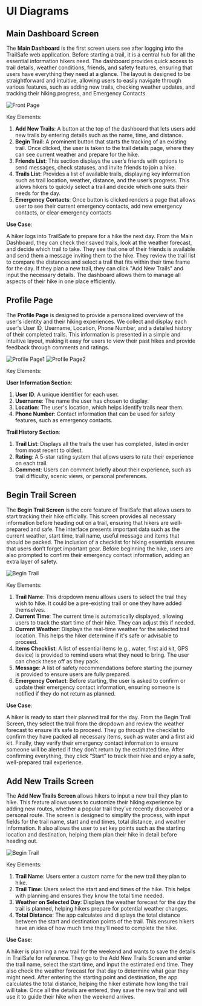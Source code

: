 # UI Diagrams

## Main Dashboard Screen

The **Main Dashboard** is the first screen users see after logging into the TrailSafe web application. Before starting a trail, it is a central hub for all the essential information hikers need. The dashboard provides quick access to trail details, weather conditions, friends, and safety features, ensuring that users have everything they need at a glance. The layout is designed to be straightforward and intuitive, allowing users to easily navigate through various features, such as adding new trails, checking weather updates, and tracking their hiking progress, and Emergency Contacts.

![Front Page](https://github.com/WillPalaia/326Project/blob/main/team/m2/UI%20diagram/Front%20page.png?raw=true)

Key Elements:

1. **Add New Trails**: A button at the top of the dashboard that lets users add new trails by entering details such as the name, time, and distance.
2. **Begin Trail**: A prominent button that starts the tracking of an existing trail. Once clicked, the user is taken to the trail details page, where they can see current weather and prepare for the hike.
3. **Friends List**: This section displays the user’s friends with options to send messages, check statuses, and invite friends to join a hike.
4. **Trails List**: Provides a list of available trails, displaying key information such as trail location, weather, distance, and the user’s progress. This allows hikers to quickly select a trail and decide which one suits their needs for the day.
5. **Emergency Contacts**: Once button is clicked renders a page that allows user to see their current emergency contacts, add new emergency contacts, or clear emergency contacts

**Use Case**:

A hiker logs into TrailSafe to prepare for a hike the next day. From the Main Dashboard, they can check their saved trails, look at the weather forecast, and decide which trail to take. They see that one of their friends is available and send them a message inviting them to the hike. They review the trail list to compare the distances and select a trail that fits within their time frame for the day. If they plan a new trail, they can click "Add New Trails" and input the necessary details. The dashboard allows them to manage all aspects of their hike in one place efficiently.

## Profile Page

The **Profile Page** is designed to provide a personalized overview of the user's identity and their hiking experiences. We collect and display each user's User ID, Username, Location, Phone Number, and a detailed history of their completed trails. This information is presented in a simple and intuitive layout, making it easy for users to view their past hikes and provide feedback through comments and ratings.

![Profile Page1](https://github.com/WillPalaia/326Project/blob/main/team/m2/UI%20diagram/Function%205.png?raw=true)
![Profile Page2](https://github.com/WillPalaia/326Project/blob/main/team/m2/UI%20diagram/Function%204.png?raw=true)

Key Elements:

**User Information Section**:
1. **User ID**: A unique identifier for each user.
2. **Username**: The name the user has chosen to display.
3. **Location**: The user's location, which helps identify trails near them.
4. **Phone Number**: Contact information that can be used for safety features, such as emergency contacts.

**Trail History Section**:
1. **Trail List**: Displays all the trails the user has completed, listed in order from most recent to oldest.
2. **Rating**: A 5-star rating system that allows users to rate their experience on each trail.
3. **Comment**: Users can comment briefly about their experience, such as trail difficulty, scenic views, or personal preferences.

## Begin Trail Screen

The **Begin Trail Screen** is the core feature of TrailSafe that allows users to start tracking their hike officially. This screen provides all necessary information before heading out on a trail, ensuring that hikers are well-prepared and safe. The interface presents important data such as the current weather, start time, trail name, useful message and items that should be packed. The inclusion of a checklist for hiking essentials ensures that users don’t forget important gear. Before beginning the hike, users are also prompted to confirm their emergency contact information, adding an extra layer of safety.

![Begin Trail](https://github.com/WillPalaia/326Project/blob/main/team/m2/UI%20diagram/Function%202.png?raw=true)

Key Elements:

1. **Trail Name**: This dropdown menu allows users to select the trail they wish to hike. It could be a pre-existing trail or one they have added themselves.
2. **Current Time**: The current time is automatically displayed, allowing users to track the start time of their hike. They can adjust this if needed.
3. **Current Weather**: Displays the real-time weather for the selected trail location. This helps the hiker determine if it's safe or advisable to proceed.
4. **Items Checklist**: A list of essential items (e.g., water, first aid kit, GPS device) is provided to remind users what they need to bring. The user can check these off as they pack.
5. **Message**: A list of safety recommendations before starting the journey is provided to ensure users are fully prepared.
6. **Emergency Contact**: Before starting, the user is asked to confirm or update their emergency contact information, ensuring someone is notified if they do not return as planned.

**Use Case**:

A hiker is ready to start their planned trail for the day. From the Begin Trail Screen, they select the trail from the dropdown and review the weather forecast to ensure it’s safe to proceed. They go through the checklist to confirm they have packed all necessary items, such as water and a first aid kit. Finally, they verify their emergency contact information to ensure someone will be alerted if they don’t return by the estimated time. After confirming everything, they click “Start” to track their hike and enjoy a safe, well-prepared trail experience.

## Add New Trails Screen

The **Add New Trails Screen** allows hikers to input a new trail they plan to hike. This feature allows users to customize their hiking experience by adding new routes, whether a popular trail they’ve recently discovered or a personal route. The screen is designed to simplify the process, with input fields for the trail name, start and end times, total distance, and weather information. It also allows the user to set key points such as the starting location and destination, helping them plan their hike in detail before heading out.

![Begin Trail](https://github.com/WillPalaia/326Project/blob/main/team/m2/UI%20diagram/Function%201.png?raw=true)

Key Elements:

1. **Trail Name**: Users enter a custom name for the new trail they plan to hike.
2. **Trail Time**: Users select the start and end times of the hike. This helps with planning and ensures they know the total time needed.
3. **Weather on Selected Day**: Displays the weather forecast for the day the trail is planned, helping hikers prepare for potential weather changes.
4. **Total Distance**: The app calculates and displays the total distance between the start and destination points of the trail. This ensures hikers have an idea of how much time they’ll need to complete the hike.

**Use Case**:

A hiker is planning a new trail for the weekend and wants to save the details in TrailSafe for reference. They go to the Add New Trails Screen and enter the trail name, select the start time, and input the estimated end time. They also check the weather forecast for that day to determine what gear they might need. After entering the starting point and destination, the app calculates the total distance, helping the hiker estimate how long the trail will take. Once all the details are entered, they save the new trail and will use it to guide their hike when the weekend arrives.

